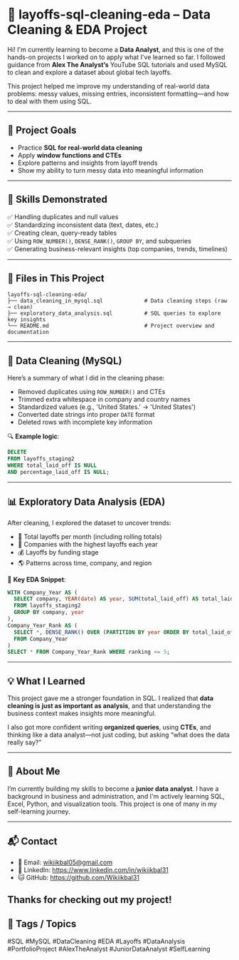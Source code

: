 # 🚀 layoffs-sql-cleaning-eda – Data Cleaning & EDA Project

Hi! I'm currently learning to become a **Data Analyst**, and this is one of the hands-on projects I worked on to apply what I've learned so far. I followed guidance from **Alex The Analyst’s** YouTube SQL tutorials and used MySQL to clean and explore a dataset about global tech layoffs.

This project helped me improve my understanding of real-world data problems: messy values, missing entries, inconsistent formatting—and how to deal with them using SQL.

---

## 🎯 Project Goals

- Practice **SQL for real-world data cleaning**
- Apply **window functions and CTEs**
- Explore patterns and insights from layoff trends
- Show my ability to turn messy data into meaningful information

---

## 📌 Skills Demonstrated

✅ Handling duplicates and null values  
✅ Standardizing inconsistent data (text, dates, etc.)  
✅ Creating clean, query-ready tables  
✅ Using `ROW_NUMBER()`, `DENSE_RANK()`, `GROUP BY`, and subqueries  
✅ Generating business-relevant insights (top companies, trends, timelines)

---

## 📁 Files in This Project

```
layoffs-sql-cleaning-eda/
├── data_cleaning_in_mysql.sql             # Data cleaning steps (raw → clean)
├── exploratory_data_analysis.sql          # SQL queries to explore key insights
└── README.md                              # Project overview and documentation
```

---

## 🧼 Data Cleaning (MySQL)

Here’s a summary of what I did in the cleaning phase:

- Removed duplicates using `ROW_NUMBER()` and CTEs
- Trimmed extra whitespace in company and country names
- Standardized values (e.g., 'United States.' → 'United States')
- Converted date strings into proper `DATE` format
- Deleted rows with incomplete key information

🔍 **Example logic**:
```sql
DELETE
FROM layoffs_staging2
WHERE total_laid_off IS NULL
AND percentage_laid_off IS NULL;
```

---

## 📊 Exploratory Data Analysis (EDA)

After cleaning, I explored the dataset to uncover trends:

- 📅 Total layoffs per month (including rolling totals)
- 🏢 Companies with the highest layoffs each year
- 💰 Layoffs by funding stage
- 🌎 Patterns across time, company, and region

📌 **Key EDA Snippet**:
```sql
WITH Company_Year AS (
  SELECT company, YEAR(date) AS year, SUM(total_laid_off) AS total_laid_off
  FROM layoffs_staging2
  GROUP BY company, year
),
Company_Year_Rank AS (
  SELECT *, DENSE_RANK() OVER (PARTITION BY year ORDER BY total_laid_off DESC) AS ranking
  FROM Company_Year
)
SELECT * FROM Company_Year_Rank WHERE ranking <= 5;
```

---

## 💡 What I Learned

This project gave me a stronger foundation in SQL. I realized that **data cleaning is just as important as analysis**, and that understanding the business context makes insights more meaningful.

I also got more confident writing **organized queries**, using **CTEs**, and thinking like a data analyst—not just coding, but asking “what does the data really say?”

---

## 👋 About Me

I’m currently building my skills to become a **junior data analyst**. I have a background in business and administration, and I'm actively learning SQL, Excel, Python, and visualization tools. This project is one of many in my self-learning journey.

---

## 📬 Contact

- 📧 Email: wikiikbal05@gmail.com  
- 💼 LinkedIn: https://www.linkedin.com/in/wikiikbal31  
- 🐱 GitHub: https://github.com/Wikiikbal31

Thanks for checking out my project!
---

## 🔖 Tags / Topics
#SQL #MySQL #DataCleaning #EDA #Layoffs #DataAnalysis #PortfolioProject #AlexTheAnalyst #JuniorDataAnalyst #SelfLearning
